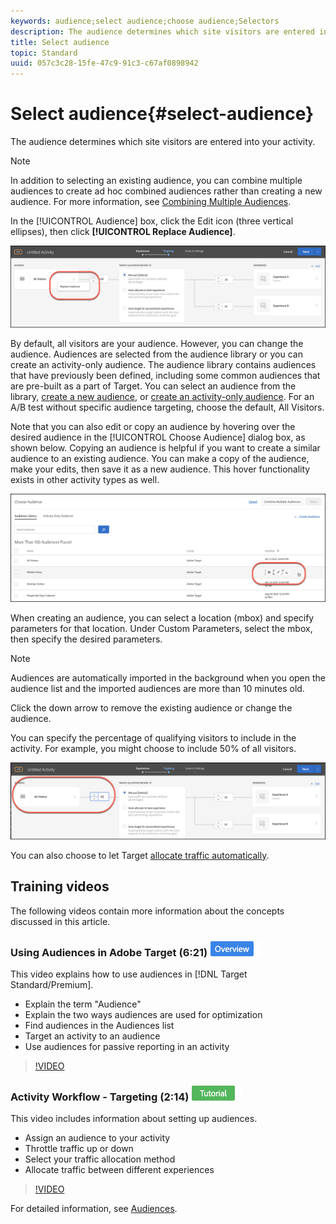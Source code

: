 ```yaml
---
keywords: audience;select audience;choose audience;Selectors
description: The audience determines which site visitors are entered into your activity.
title: Select audience
topic: Standard
uuid: 057c3c28-15fe-47c9-91c3-c67af0898942
---
```


# Select audience{#select-audience}

The audience determines which site visitors are entered into your activity.

>[!NOTE]
>
>In addition to selecting an existing audience, you can combine multiple audiences to create ad hoc combined audiences rather than creating a new audience. For more information, see [Combining Multiple Audiences](../../../c-target/combining-multiple-audiences.md#concept_A7386F1EA4394BD2AB72399C225981E5).

In the [!UICONTROL Audience] box, click the Edit icon (three vertical ellipses), then click **[!UICONTROL Replace Audience]**.

![Replace Audience option](/help/c-activities/t-test-ab/t-test-create-ab/assets/replace-audience.png)

By default, all visitors are your audience. However, you can change the audience. Audiences are selected from the audience library or you can create an activity-only audience. The audience library contains audiences that have previously been defined, including some common audiences that are pre-built as a part of Target. You can select an audience from the library, [create a new audience](../../../c-target/c-audiences/create-audience.md#task_1D507519D3AD4390B507F188BD294DC1), or [create an activity-only audience](../../../c-target/creating-activity-only-audience.md#concept_A6BADCF530ED4AE1852E677FEBE68483). For an A/B test without specific audience targeting, choose the default, All Visitors.

Note that you can also edit or copy an audience by hovering over the desired audience in the [!UICONTROL Choose Audience] dialog box, as shown below. Copying an audience is helpful if you want to create a similar audience to an existing audience. You can make a copy of the audience, make your edits, then save it as a new audience. This hover functionality exists in other activity types as well.

![Audience hover](/help/c-activities/t-test-ab/t-test-create-ab/assets/audience_picker_hover-new.png)

When creating an audience, you can select a location (mbox) and specify parameters for that location. Under Custom Parameters, select the mbox, then specify the desired parameters.

>[!NOTE]
>
>Audiences are automatically imported in the background when you open the audience list and the imported audiences are more than 10 minutes old.

Click the down arrow to remove the existing audience or change the audience.

You can specify the percentage of qualifying visitors to include in the activity. For example, you might choose to include 50% of all visitors.

![Audience Percentage](/help/c-activities/t-test-ab/t-test-create-ab/assets/audperc-new.png)

You can also choose to let Target [allocate traffic automatically](../../../c-activities/automated-traffic-allocation/automated-traffic-allocation.md#concept_A1407678796B4C569E94CBA8A9F7F5D4).

## Training videos

The following videos contain more information about the concepts discussed in this article.

### Using Audiences in Adobe Target (6:21) ![Overview badge](/help/assets/overview.png)

This video explains how to use audiences in [!DNL Target Standard/Premium].

* Explain the term "Audience"
* Explain the two ways audiences are used for optimization 
* Find audiences in the Audiences list 
* Target an activity to an audience 
* Use audiences for passive reporting in an activity

>[!VIDEO](https://video.tv.adobe.com/v/17398)

### Activity Workflow - Targeting (2:14) ![Tutorial badge](/help/assets/tutorial.png)

This video includes information about setting up audiences.

* Assign an audience to your activity 
* Throttle traffic up or down 
* Select your traffic allocation method 
* Allocate traffic between different experiences

>[!VIDEO](https://video.tv.adobe.com/v/17385)

For detailed information, see [Audiences](../../../c-target/c-audiences/audiences.md#concept_65BE870D290E412D8BBF557EEA67C271). 

